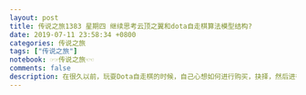 ```yaml
---
layout: post
title: 传说之旅1383 星期四 继续思考云顶之翼和dota自走棋算法模型结构? 
date: 2019-07-11 23:58:34 +0800 
categories: 传说之旅 
tags: ["传说之旅"]
notebook: ☞☞传说之旅☜☜
comments: false
description: 在很久以前，玩耍Dota自走棋的时候，自己心想如何进行购买，抉择，然后进行判定如何购买才是最优解，然后实现获取最高的胜率的办法。然后云顶之翼继续思考!
---
```

